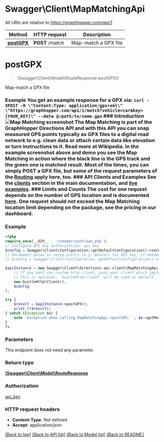 # Swagger\Client\MapMatchingApi

All URIs are relative to *https://graphhopper.com/api/1*

Method | HTTP request | Description
------------- | ------------- | -------------
[**postGPX**](MapMatchingApi.md#postgpx) | **POST** /match | Map-match a GPX file

# **postGPX**
> \Swagger\Client\Model\RouteResponse postGPX()

Map-match a GPX file

### Example You get an example response for a GPX via:  ``` curl -XPOST -H \"Content-Type: application/gpx+xml\" \"https://graphhopper.com/api/1/match?vehicle=car&key=[YOUR_KEY]\" --data @/path/to/some.gpx ```  ### Introduction ![Map Matching screenshot](./img/map-matching-example.gif)  The Map Matching is part of the GraphHopper Directions API and with this API you can snap measured GPS points typically as GPX files to a digital road network to e.g. clean data or attach certain data like elevation or turn instructions to it. Read more at Wikipedia.  In the example screenshot above and demo you see the Map Matching in action where the black line is the GPS track and the green one is matched result.  Most of the times, you can simply POST a GPX file, but some of the request parameters of the [Routing](#tag/Routing-API) apply here, too.  ### API Clients and Examples See the [clients](#section/API-Clients) section in the main documentation, and [live examples](https://graphhopper.com/api/1/examples/#map-matching).  ### Limits and Counts The cost for one request depends on the number of GPS location and is documented [here](https://graphhopper.com/api/1/docs/FAQ/).  One request should not exceed the Map Matching location limit depending on the package, see the pricing in our dashboard.

### Example
```php
<?php
require_once(__DIR__ . '/vendor/autoload.php');
// Configure API key authorization: api_key
$config = Swagger\Client\Configuration::getDefaultConfiguration()->setApiKey('key', 'YOUR_API_KEY');
// Uncomment below to setup prefix (e.g. Bearer) for API key, if needed
// $config = Swagger\Client\Configuration::getDefaultConfiguration()->setApiKeyPrefix('key', 'Bearer');

$apiInstance = new Swagger\Client\directions-api-client\MapMatchingApi(
    // If you want use custom http client, pass your client which implements `GuzzleHttp\ClientInterface`.
    // This is optional, `GuzzleHttp\Client` will be used as default.
    new GuzzleHttp\Client(),
    $config
);

try {
    $result = $apiInstance->postGPX();
    print_r($result);
} catch (Exception $e) {
    echo 'Exception when calling MapMatchingApi->postGPX: ', $e->getMessage(), PHP_EOL;
}
?>
```

### Parameters
This endpoint does not need any parameter.

### Return type

[**\Swagger\Client\Model\RouteResponse**](../Model/RouteResponse.md)

### Authorization

[api_key](../../README.md#api_key)

### HTTP request headers

 - **Content-Type**: Not defined
 - **Accept**: application/json

[[Back to top]](#) [[Back to API list]](../../README.md#documentation-for-api-endpoints) [[Back to Model list]](../../README.md#documentation-for-models) [[Back to README]](../../README.md)

